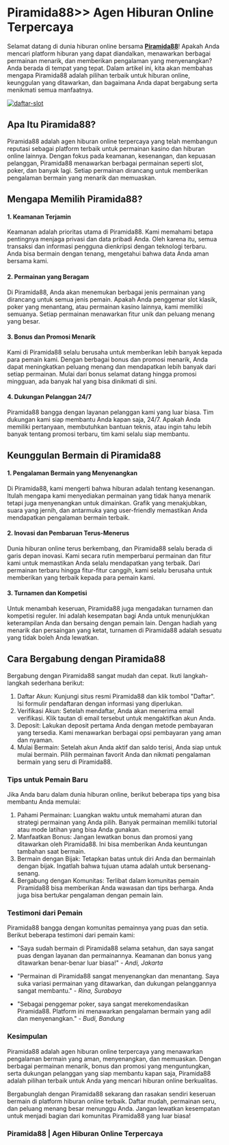 Piramida88>> Agen Hiburan Online Terpercaya
=======================================================

Selamat datang di dunia hiburan online bersama **[Piramida88](https://bk39.xyz/)**! Apakah Anda mencari platform hiburan yang dapat diandalkan, menawarkan berbagai permainan menarik, dan memberikan pengalaman yang menyenangkan? Anda berada di tempat yang tepat. Dalam artikel ini, kita akan membahas mengapa Piramida88 adalah pilihan terbaik untuk hiburan online, keunggulan yang ditawarkan, dan bagaimana Anda dapat bergabung serta menikmati semua manfaatnya.

[![daftar-slot](https://i.ibb.co.com/8DMQ291/daftar-slot.gif)](https://s.id/piramida88/)

Apa Itu Piramida88?
-------------------

Piramida88 adalah agen hiburan online terpercaya yang telah membangun reputasi sebagai platform terbaik untuk permainan kasino dan hiburan online lainnya. Dengan fokus pada keamanan, kesenangan, dan kepuasan pelanggan, Piramida88 menawarkan berbagai permainan seperti slot, poker, dan banyak lagi. Setiap permainan dirancang untuk memberikan pengalaman bermain yang menarik dan memuaskan.

Mengapa Memilih Piramida88?
---------------------------

#### 1\. Keamanan Terjamin

Keamanan adalah prioritas utama di Piramida88. Kami memahami betapa pentingnya menjaga privasi dan data pribadi Anda. Oleh karena itu, semua transaksi dan informasi pengguna dienkripsi dengan teknologi terbaru. Anda bisa bermain dengan tenang, mengetahui bahwa data Anda aman bersama kami.

#### 2\. Permainan yang Beragam

Di Piramida88, Anda akan menemukan berbagai jenis permainan yang dirancang untuk semua jenis pemain. Apakah Anda penggemar slot klasik, poker yang menantang, atau permainan kasino lainnya, kami memiliki semuanya. Setiap permainan menawarkan fitur unik dan peluang menang yang besar.

#### 3\. Bonus dan Promosi Menarik

Kami di Piramida88 selalu berusaha untuk memberikan lebih banyak kepada para pemain kami. Dengan berbagai bonus dan promosi menarik, Anda dapat meningkatkan peluang menang dan mendapatkan lebih banyak dari setiap permainan. Mulai dari bonus selamat datang hingga promosi mingguan, ada banyak hal yang bisa dinikmati di sini.

#### 4\. Dukungan Pelanggan 24/7

Piramida88 bangga dengan layanan pelanggan kami yang luar biasa. Tim dukungan kami siap membantu Anda kapan saja, 24/7. Apakah Anda memiliki pertanyaan, membutuhkan bantuan teknis, atau ingin tahu lebih banyak tentang promosi terbaru, tim kami selalu siap membantu.

Keunggulan Bermain di Piramida88
--------------------------------

#### 1\. Pengalaman Bermain yang Menyenangkan

Di Piramida88, kami mengerti bahwa hiburan adalah tentang kesenangan. Itulah mengapa kami menyediakan permainan yang tidak hanya menarik tetapi juga menyenangkan untuk dimainkan. Grafik yang menakjubkan, suara yang jernih, dan antarmuka yang user-friendly memastikan Anda mendapatkan pengalaman bermain terbaik.

#### 2\. Inovasi dan Pembaruan Terus-Menerus

Dunia hiburan online terus berkembang, dan Piramida88 selalu berada di garis depan inovasi. Kami secara rutin memperbarui permainan dan fitur kami untuk memastikan Anda selalu mendapatkan yang terbaik. Dari permainan terbaru hingga fitur-fitur canggih, kami selalu berusaha untuk memberikan yang terbaik kepada para pemain kami.

#### 3\. Turnamen dan Kompetisi

Untuk menambah keseruan, Piramida88 juga mengadakan turnamen dan kompetisi reguler. Ini adalah kesempatan bagi Anda untuk menunjukkan keterampilan Anda dan bersaing dengan pemain lain. Dengan hadiah yang menarik dan persaingan yang ketat, turnamen di Piramida88 adalah sesuatu yang tidak boleh Anda lewatkan.

Cara Bergabung dengan Piramida88
--------------------------------

Bergabung dengan Piramida88 sangat mudah dan cepat. Ikuti langkah-langkah sederhana berikut:

1. Daftar Akun: Kunjungi situs resmi Piramida88 dan klik tombol "Daftar". Isi formulir pendaftaran dengan informasi yang diperlukan.
2. Verifikasi Akun: Setelah mendaftar, Anda akan menerima email verifikasi. Klik tautan di email tersebut untuk mengaktifkan akun Anda.
3. Deposit: Lakukan deposit pertama Anda dengan metode pembayaran yang tersedia. Kami menawarkan berbagai opsi pembayaran yang aman dan nyaman.
4. Mulai Bermain: Setelah akun Anda aktif dan saldo terisi, Anda siap untuk mulai bermain. Pilih permainan favorit Anda dan nikmati pengalaman bermain yang seru di Piramida88.

### Tips untuk Pemain Baru

Jika Anda baru dalam dunia hiburan online, berikut beberapa tips yang bisa membantu Anda memulai:

1. Pahami Permainan: Luangkan waktu untuk memahami aturan dan strategi permainan yang Anda pilih. Banyak permainan memiliki tutorial atau mode latihan yang bisa Anda gunakan.
2. Manfaatkan Bonus: Jangan lewatkan bonus dan promosi yang ditawarkan oleh Piramida88. Ini bisa memberikan Anda keuntungan tambahan saat bermain.
3. Bermain dengan Bijak: Tetapkan batas untuk diri Anda dan bermainlah dengan bijak. Ingatlah bahwa tujuan utama adalah untuk bersenang-senang.
4. Bergabung dengan Komunitas: Terlibat dalam komunitas pemain Piramida88 bisa memberikan Anda wawasan dan tips berharga. Anda juga bisa bertukar pengalaman dengan pemain lain.

### Testimoni dari Pemain

Piramida88 bangga dengan komunitas pemainnya yang puas dan setia. Berikut beberapa testimoni dari pemain kami:

* "Saya sudah bermain di Piramida88 selama setahun, dan saya sangat puas dengan layanan dan permainannya. Keamanan dan bonus yang ditawarkan benar-benar luar biasa!" - _Andi, Jakarta_

* "Permainan di Piramida88 sangat menyenangkan dan menantang. Saya suka variasi permainan yang ditawarkan, dan dukungan pelanggannya sangat membantu." - _Rina, Surabaya_

* "Sebagai penggemar poker, saya sangat merekomendasikan Piramida88. Platform ini menawarkan pengalaman bermain yang adil dan menyenangkan." - _Budi, Bandung_

### Kesimpulan

Piramida88 adalah agen hiburan online terpercaya yang menawarkan pengalaman bermain yang aman, menyenangkan, dan memuaskan. Dengan berbagai permainan menarik, bonus dan promosi yang menguntungkan, serta dukungan pelanggan yang siap membantu kapan saja, Piramida88 adalah pilihan terbaik untuk Anda yang mencari hiburan online berkualitas.

Bergabunglah dengan Piramida88 sekarang dan rasakan sendiri keseruan bermain di platform hiburan online terbaik. Daftar mudah, permainan seru, dan peluang menang besar menunggu Anda. Jangan lewatkan kesempatan untuk menjadi bagian dari komunitas Piramida88 yang luar biasa!

### Piramida88 | Agen Hiburan Online Terpercaya

<!---
piramida88/piramida88 is a ✨ special ✨ repository because its `README.md` (this file) appears on your GitHub profile.
You can click the Preview link to take a look at your changes.
--->
